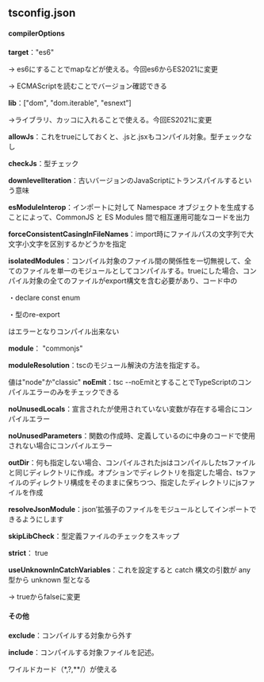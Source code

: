 ## tsconfig.json

#### compilerOptions
__target__："es6"

&rarr; es6にすることでmapなどが使える。今回es6からES2021に変更

&rarr; ECMAScriptを読むことでバージョン確認できる

__lib__：["dom", "dom.iterable", "esnext”]

&rarr;ライブラリ、カッコに入れることで使える。今回ES2021に変更

__allowJs__：これをtrueにしておくと、.jsと.jsxもコンパイル対象。型チェックなし

__checkJs__：型チェック

__downlevelIteration__：古いバージョンのJavaScriptにトランスパイルするという意味

__esModuleInterop__：インポートに対して Namespace オブジェクトを生成することによって、CommonJS と ES Modules 間で相互運用可能なコードを出力

__forceConsistentCasingInFileNames__：import時にファイルパスの文字列で大文字小文字を区別するかどうかを指定

__isolatedModules__：コンパイル対象のファイル間の関係性を一切無視して、全てのファイルを単一のモジュールとしてコンパイルする。trueにした場合、コンパイル対象の全てのファイルがexport構文を含む必要があり、コード中の

・declare const enum

・型のre-export

はエラーとなりコンパイル出来ない

__module__： "commonjs"

__moduleResolution__：tscのモジュール解決の方法を指定する。

値は"node"か"classic"
__noEmit__：tsc --noEmitとすることでTypeScriptのコンパイルエラーのみをチェックできる

__noUnusedLocals__：宣言されたが使用されていない変数が存在する場合にコンパイルエラー

__noUnusedParameters__：関数の作成時、定義しているのに中身のコードで使用されない場合にコンパイルエラー

__outDir__：何も指定しない場合、コンパイルされたjsはコンパイルしたtsファイルと同じディレクトリに作成。オプションでディレクトリを指定した場合、tsファイルのディレクトリ構成をそのままに保ちつつ、指定したディレクトリにjsファイルを作成

__resolveJsonModule__：json’拡張子のファイルをモジュールとしてインポートできるようにします

__skipLibCheck__：型定義ファイルのチェックをスキップ

__strict__： true

__useUnknownInCatchVariables__：これを設定すると catch 構文の引数が any 型から unknown 型となる

&rarr; trueからfalseに変更

#### その他

__exclude__：コンパイルする対象から外す

__include__：コンパイルする対象ファイルを記述。

ワイルドカード（*,?,**/）が使える
